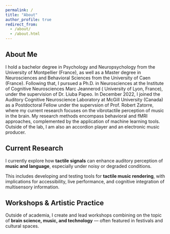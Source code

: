 ```yaml
---
permalink: /
title: "About"
author_profile: true
redirect_from: 
  - /about/
  - /about.html
---
```

## About Me

I hold a bachelor degree in Psychology and Neuropsychology from the University of Montpellier (France), as well as a Master degree in Neurosciences and Behavioral Sciences from the University of Caen (France). Following that, I pursued a Ph.D. in Neurosciences at the Institute of Cognitive Neurosciences Marc Jeannerod ( University of Lyon, France), under the supervision of Dr. Liuba Papeo. In December 2022, I joined the Auditory Cognitive Neuroscience Laboratory at McGill University (Canada) as a Postdoctoral Fellow under the supervsion of Prof. Robert Zatorre, where my current research focuses on the vibrotactile perception of music in the brain. My research methods encompass behavioral and fMRI approaches, complemented by the application of machine learning tools. Outside of the lab, I am also an accordion player and an electronic music producer.

## Current Research

I currently explore how **tactile signals** can enhance auditory perception of **music and language**, especially under noisy or degraded conditions.  

This includes developing and testing tools for **tactile music rendering**, with implications for accessibility, live performance, and cognitive integration of multisensory information.

## Workshops & Artistic Practice

Outside of academia, I create and lead workshops combining on the topic of **brain science, music, and technology** — often featured in festivals and cultural spaces.  
